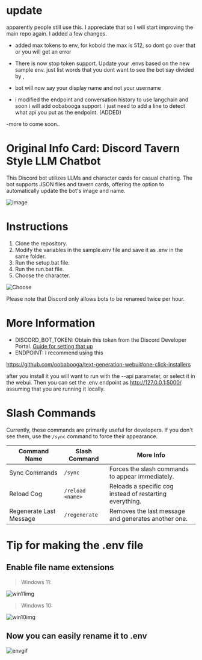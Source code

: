 # update
apparently people still use this. I appreciate that so I will start improving the main repo again. I added a few changes. 

- added max tokens to env, for kobold the max is 512, so dont go over that or you will get an error

- There is now stop token support. Update your .envs based on the new sample env. just list words that you dont want to see the bot say divided by , 

- bot will now say your display name and not your username

- i modified the endpoint and conversation history to use langchain and soon i will add oobabooga support. i just need to add a line to detect what api you put as the endpoint. (ADDED)

-more to come soon..

# Original Info Card: Discord Tavern Style LLM Chatbot

This Discord bot utilizes LLMs and character cards for casual chatting. The bot supports JSON files and tavern cards, offering the option to automatically update the bot's image and name.

![image](https://i.imgur.com/VPzquLom.png)

# Instructions

1. Clone the repository.
2. Modify the variables in the sample.env file and save it as .env in the same folder.
3. Run the setup.bat file.
4. Run the run.bat file.
5. Choose the character.

![Choose](https://i.imgur.com/qY6ZpB8.png)

Please note that Discord only allows bots to be renamed twice per hour.

# More Information

- DISCORD_BOT_TOKEN: Obtain this token from the Discord Developer Portal. [Guide for setting that up](https://rentry.org/discordbotguide)
- ENDPOINT: I recommend using this

https://github.com/oobabooga/text-generation-webui#one-click-installers

after you install it you will want to run with the --api parameter, or select it in the webui. Then you can set the .env endpoint as http://127.0.0.1:5000/ assuming that you are running it locally.

# Slash Commands

Currently, these commands are primarily useful for developers. If you don't see them, use the `/sync` command to force their appearance.

| Command Name          | Slash Command   | More Info                                                      |
|-----------------------|-----------------|----------------------------------------------------------------|
| Sync Commands         | `/sync`         | Forces the slash commands to appear immediately.               |
| Reload Cog            | `/reload <name>`| Reloads a specific cog instead of restarting everything.       |
| Regenerate Last Message| `/regenerate`   | Removes the last message and generates another one.             |

# Tip for making the .env file
## Enable file name extensions
> Windows 11:

![win11img](https://i.imgur.com/HayEcPol.png)
> Windows 10:

![win10img](https://i.imgur.com/BsmMUjo.png)
## Now you can easily rename it to .env
![envgif](https://github.com/ausboss/PygDiscordBot/blob/main/how-to-env.gif)
